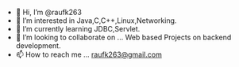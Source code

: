 - 👋 Hi, I’m @raufk263
- 👀 I’m interested in Java,C,C++,Linux,Networking.
- 🌱 I’m currently learning JDBC,Servlet.
- 💞️ I’m looking to collaborate on ... Web based Projects on backend development.
- 📫 How to reach me ... raufk263@gmail.com

<!---
raufk263/raufk263 is a ✨ special ✨ repository because its `README.md` (this file) appears on your GitHub profile.
You can click the Preview link to take a look at your changes.
--->
